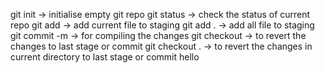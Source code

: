 git init -> initialise empty git repo
git status -> check the status of current repo
git add <filename> -> add current file to staging
git add . -> add all file to staging
git commit -m <message> -> for compiling the changes
git checkout <filename> -> to revert the changes to last stage or commit
git checkout . -> to revert the changes in current directory to last stage or commit
hello

